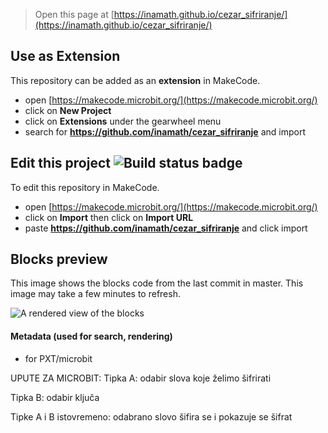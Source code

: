 
> Open this page at [https://inamath.github.io/cezar_sifriranje/](https://inamath.github.io/cezar_sifriranje/)

## Use as Extension

This repository can be added as an **extension** in MakeCode.

* open [https://makecode.microbit.org/](https://makecode.microbit.org/)
* click on **New Project**
* click on **Extensions** under the gearwheel menu
* search for **https://github.com/inamath/cezar_sifriranje** and import

## Edit this project ![Build status badge](https://github.com/inamath/cezar_sifriranje/workflows/MakeCode/badge.svg)

To edit this repository in MakeCode.

* open [https://makecode.microbit.org/](https://makecode.microbit.org/)
* click on **Import** then click on **Import URL**
* paste **https://github.com/inamath/cezar_sifriranje** and click import

## Blocks preview

This image shows the blocks code from the last commit in master.
This image may take a few minutes to refresh.

![A rendered view of the blocks](https://github.com/inamath/cezar_sifriranje/raw/master/.github/makecode/blocks.png)

#### Metadata (used for search, rendering)

* for PXT/microbit
<script src="https://makecode.com/gh-pages-embed.js"></script><script>makeCodeRender("{{ site.makecode.home_url }}", "{{ site.github.owner_name }}/{{ site.github.repository_name }}");</script>



UPUTE ZA MICROBIT: 
 Tipka A: odabir slova koje želimo šifrirati
 
 Tipka B: odabir ključa 
 
 Tipke A i B istovremeno: odabrano slovo šifira se i pokazuje se šifrat
